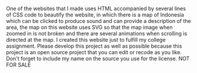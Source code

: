 One of the websites that I made uses HTML accompanied by several lines of CSS code to beautify the website, in which there is a map of Indonesia which can be clicked to produce sound and can provide a description of the area, the map on this website uses SVG so that the map image when zoomed in is not broken and there are several animations when scrolling is directed at the map. I created this website just to fulfill my college assignment. Please develop this project as well as possible because this project is an open source project that you can edit or recode as you like. Don't forget to include my name on the source you use for the license. NOT FOR SALE
